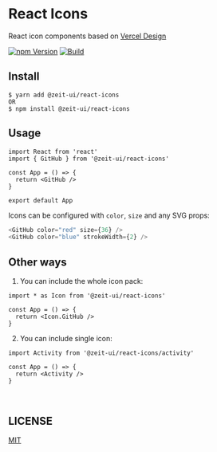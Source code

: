 # React Icons

React icon components based on [Vercel Design](https://vercel.com/design)

[![npm Version](https://img.shields.io/npm/v/@zeit-ui/react-icons)](https://www.npmjs.com/package/@zeit-ui/react-icons)
[![Build](https://img.shields.io/github/workflow/status/zeit-ui/react-icons/Build)](https://github.com/zeit-ui/react-icons/actions?query=workflow%3ABuild)

## Install

```
$ yarn add @zeit-ui/react-icons
OR
$ npm install @zeit-ui/react-icons
```

## Usage

```tsx
import React from 'react'
import { GitHub } from '@zeit-ui/react-icons'

const App = () => {
  return <GitHub />
}

export default App
```

Icons can be configured with `color`, `size` and any SVG props:

```ts
<GitHub color="red" size={36} />
<GitHub color="blue" strokeWidth={2} />
```

## Other ways

1. You can include the whole icon pack:

```tsx
import * as Icon from '@zeit-ui/react-icons'

const App = () => {
  return <Icon.GitHub />
}
```

2. You can include single icon:

```tsx
import Activity from '@zeit-ui/react-icons/activity'

const App = () => {
  return <Activity />
}
```

<br/>

## LICENSE
[MIT](https://raw.githubusercontent.com/zeit-ui/react-icons/master/LICENSE)

